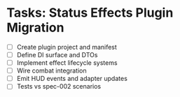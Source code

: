 # Tasks: Status Effects Plugin Migration
- [ ] Create plugin project and manifest
- [ ] Define DI surface and DTOs
- [ ] Implement effect lifecycle systems
- [ ] Wire combat integration
- [ ] Emit HUD events and adapter updates
- [ ] Tests vs spec-002 scenarios
